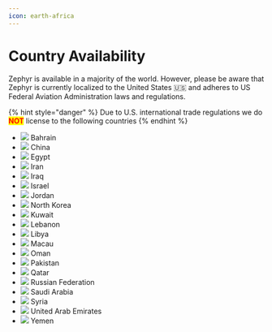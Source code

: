 ```yaml
---
icon: earth-africa
---
```


# Country Availability

Zephyr is available in a majority of the world. However, please be aware that Zephyr is currently localized to the United States 🇺🇸 and adheres to US Federal Aviation Administration laws and regulations.

{% hint style="danger" %}
Due to U.S. international trade regulations we do <mark style="color:red;">**NOT**</mark> license to the following countries
{% endhint %}

* ![](https://cdn.littlearms.com/flags/rounded-corners/BH.svg)  Bahrain
* ![](https://cdn.littlearms.com/flags/rounded-corners/CN.svg)  China
* ![](https://cdn.littlearms.com/flags/rounded-corners/EG.svg)  Egypt
* ![](https://cdn.littlearms.com/flags/rounded-corners/IR.svg)  Iran
* ![](https://cdn.littlearms.com/flags/rounded-corners/IQ.svg)  Iraq
* ![](https://cdn.littlearms.com/flags/rounded-corners/IL.svg)  Israel
* ![](https://cdn.littlearms.com/flags/rounded-corners/JO.svg)  Jordan
* ![](https://cdn.littlearms.com/flags/rounded-corners/KP.svg)  North Korea
* ![](https://cdn.littlearms.com/flags/rounded-corners/KW.svg)  Kuwait
* ![](https://cdn.littlearms.com/flags/rounded-corners/LB.svg)  Lebanon
* ![](https://cdn.littlearms.com/flags/rounded-corners/LY.svg)  Libya
* ![](https://cdn.littlearms.com/flags/rounded-corners/MO.svg)  Macau
* ![](https://cdn.littlearms.com/flags/rounded-corners/OM.svg)  Oman
* ![](https://cdn.littlearms.com/flags/rounded-corners/PK.svg)  Pakistan
* ![](https://cdn.littlearms.com/flags/rounded-corners/QA.svg)  Qatar
* ![](https://cdn.littlearms.com/flags/rounded-corners/RU.svg)  Russian Federation
* ![](https://cdn.littlearms.com/flags/rounded-corners/SA.svg)  Saudi Arabia
* ![](https://cdn.littlearms.com/flags/rounded-corners/SY.svg)  Syria
* ![](https://cdn.littlearms.com/flags/rounded-corners/AE.svg)  United Arab Emirates
* ![](https://cdn.littlearms.com/flags/rounded-corners/YE.svg)  Yemen
